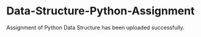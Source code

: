 # Data-Structure-Python-Assignment
Assignment of Python Data Structure has been uploaded successfully.
